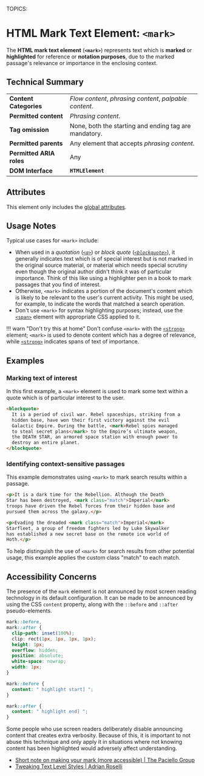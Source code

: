TOPICS: <mark>

# HTML Mark Text Element: `<mark>`

The **HTML mark text element** (**`<mark>`**) represents text which is **marked** or **highlighted**
for reference or **notation purposes**, due to the marked passage's relevance or
importance in the enclosing context.

## Technical Summary

|  |  |
| :-- | :-- |
| **Content Categories** | *Flow content*, *phrasing content*, *palpable content*.|
| **Permitted content** | *Phrasing content*.|
| **Tag omission** | None, both the starting and ending tag are mandatory.|
| **Permitted parents** | Any element that accepts *phrasing content*.|
| **Permitted ARIA roles** | Any |
| **DOM Interface** | **`HTMLElement`** |

## Attributes

This element only includes the [global attributes](/en/webfrontend/HTML_Global_Attributes).

## Usage Notes

Typical use cases for `<mark>` include:

- When used in a *quotation* (*[`<q>`](/en/webfrontend/<q>)*) or *block quote* (*[`<blockquote>`](/en/webfrontend/<blockquote>)*),
it generally indicates text which is of special interest but is not marked in the original source material,
or material which needs special scrutiny even though the original author didn't think it was of
particular importance. Think of this like using a highlighter pen in a book to
mark passages that you find of interest.
- Otherwise, `<mark>` indicates a portion of the document's content which is likely to be relevant
to the user's current activity. This might be used, for example, to indicate the
words that matched a search operation.
- Don't use `<mark>` for syntax highlighting purposes; instead, use the
[`<span>`](/en/webfrontend/<span>) element with appropriate CSS applied to it.

!!! warn "Don't try this at home"
    Don't confuse `<mark>` with the [`<strong>`](/en/webfrontend/<strong>) element; `<mark>` is used
    to denote content which has a degree of relevance, while [`<strong>`](/en/webfrontend/<strong>)
    indicates spans of text of importance.

## Examples

### Marking text of interest

In this first example, a `<mark>` element is used to mark some text within a quote
which is of particular interest to the user.

```html
<blockquote>
  It is a period of civil war. Rebel spaceships, striking from a
  hidden base, have won their first victory against the evil
  Galactic Empire. During the battle, <mark>Rebel spies managed
  to steal secret plans</mark> to the Empire’s ultimate weapon,
  the DEATH STAR, an armored space station with enough power to
  destroy an entire planet.
</blockquote>
```

### Identifying context-sensitive passages

This example demonstrates using `<mark>` to mark search results within a passage.

```html
<p>It is a dark time for the Rebellion. Although the Death
Star has been destroyed, <mark class="match">Imperial</mark>
troops have driven the Rebel forces from their hidden base and
pursued them across the galaxy.</p>

<p>Evading the dreaded <mark class="match">Imperial</mark>
Starfleet, a group of freedom fighters led by Luke Skywalker
has established a new secret base on the remote ice world of
Hoth.</p>
```

To help distinguish the use of `<mark>` for search results from other potential usage, this example
applies the custom class "match" to each match.

## Accessibility Concerns

The presence of the `mark` element is not announced by most screen reading technology in its default
configuration. It can be made to be announced by using the CSS `content` property, along with
the `::before` and `::after` pseudo-elements.

```css
mark::before,
mark::after {
  clip-path: inset(100%);
  clip: rect(1px, 1px, 1px, 1px);
  height: 1px;
  overflow: hidden;
  position: absolute;
  white-space: nowrap;
  width: 1px;
}

mark::before {
  content: " highlight start] ";
}

mark::after {
  content: " highlight end] ";
}
```

Some people who use screen readers deliberately disable announcing content that creates extra
verbosity. Because of this, it is important to not abuse this technique and only apply it in
situations where not knowing content has been highlighted would adversely affect understanding.

- [Short note on making your mark (more accessible) | The Paciello Group](https://developer.paciellogroup.com/blog/2017/12/short-note-on-making-your-mark-more-accessible/)
- [Tweaking Text Level Styles | Adrian Roselli](http://adrianroselli.com/2017/12/tweaking-text-level-styles.html)
